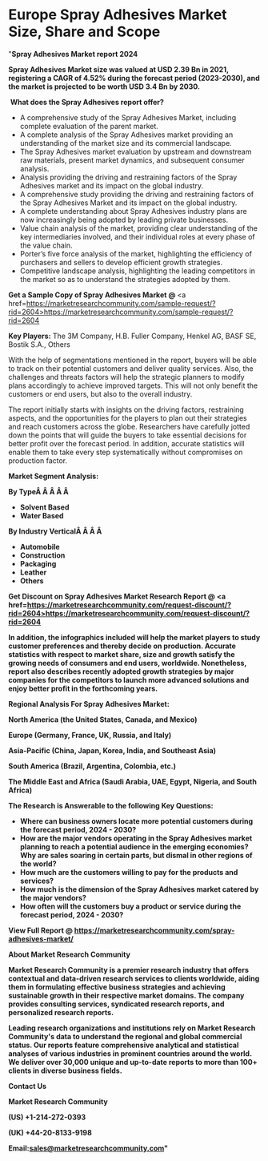 # Europe Spray Adhesives Market Size, Share and Scope
"<strong>Spray Adhesives Market report 2024</strong>

<strong>Spray Adhesives Market size was valued at USD 2.39 Bn in 2021, registering a CAGR of 4.52% during the forecast period (2023-2030), and the market is projected to be worth USD 3.4 Bn by 2030.</strong>

 <strong><b>What does the Spray Adhesives report offer?</b></strong>
<ul>
  <li>A comprehensive study of the Spray Adhesives Market, including complete evaluation of the parent market.</li>
  <li>A complete analysis of the Spray Adhesives market providing an understanding of the market size and its commercial landscape.</li>
  <li>The Spray Adhesives market evaluation by upstream and downstream raw materials, present market dynamics, and subsequent consumer analysis.</li>
  <li>Analysis providing the driving and restraining factors of the Spray Adhesives market and its impact on the global industry.</li>
  <li>A comprehensive study providing the driving and restraining factors of the Spray Adhesives Market and its impact on the global industry.</li>
  <li>A complete understanding about Spray Adhesives industry plans are now increasingly being adopted by leading private businesses.</li>
  <li>Value chain analysis of the market, providing clear understanding of the key intermediaries involved, and their individual roles at every phase of the value chain.</li>
  <li>Porter’s five force analysis of the market, highlighting the efficiency of purchasers and sellers to develop efficient growth strategies.</li>
  <li>Competitive landscape analysis, highlighting the leading competitors in the market so as to understand the strategies adopted by them.</li>
</ul>

<strong>Get a Sample Copy of Spray Adhesives Market @ </strong><a href=https://marketresearchcommunity.com/sample-request/?rid=2604><u>https://marketresearchcommunity.com/sample-request/?rid=2604</u></a>

<strong>Key Players:</strong> 
The 3M Company, H.B. Fuller Company, Henkel AG, BASF SE, Bostik S.A., Others

With the help of segmentations mentioned in the report, buyers will be able to track on their potential customers and deliver quality services. Also, the challenges and threats factors will help the strategic planners to modify plans accordingly to achieve improved targets. This will not only benefit the customers or end users, but also to the overall industry.

The report initially starts with insights on the driving factors, restraining aspects, and the opportunities for the players to plan out their strategies and reach customers across the globe. Researchers have carefully jotted down the points that will guide the buyers to take essential decisions for better profit over the forecast period. In addition, accurate statistics will enable them to take every step systematically without compromises on production factor.

<strong>Market Segment Analysis:</strong>


<strong><strong>By TypeÂ Â Â Â Â  </strong></h4>
<ul>
 	<li>Solvent Based</li>
 	<li>Water Based</li>
</ul>
<strong><strong>By Industry VerticalÂ Â Â Â  </strong></h4>
<ul>
 	<li>Automobile</li>
 	<li>Construction</li>
 	<li>Packaging</li>
 	<li>Leather</li>
 	<li>Others</li>
</ul>

<strong>Get Discount on Spray Adhesives Market Research Report @ </b></strong><a href=https://marketresearchcommunity.com/request-discount/?rid=2604><u>https://marketresearchcommunity.com/request-discount/?rid=2604</u></a>

In addition, the infographics included will help the market players to study customer preferences and thereby decide on production. Accurate statistics with respect to market share, size and growth satisfy the growing needs of consumers and end users, worldwide. Nonetheless, report also describes recently adopted growth strategies by major companies for the competitors to launch more advanced solutions and enjoy better profit in the forthcoming years.

<strong>Regional Analysis For Spray Adhesives Market:</strong>

<strong>North America</strong> (the United States, Canada, and Mexico)

<strong>Europe</strong> (Germany, France, UK, Russia, and Italy)

<strong>Asia-Pacific</strong> (China, Japan, Korea, India, and Southeast Asia)

<strong>South America</strong> (Brazil, Argentina, Colombia, etc.)

<strong>The Middle East and Africa</strong> (Saudi Arabia, UAE, Egypt, Nigeria, and South Africa)

<strong>The Research is Answerable to the following Key Questions:</strong>
<ul>
 	<li>Where can business owners locate more potential customers during the forecast period, 2024 - 2030?</li>
 	<li>How are the major vendors operating in the Spray Adhesives market planning to reach a potential audience in the emerging economies? Why are sales soaring in certain parts, but dismal in other regions of the world?</li>
 	<li>How much are the customers willing to pay for the products and services?</li>
 	<li>How much is the dimension of the Spray Adhesives market catered by the major vendors?</li>
 	<li>How often will the customers buy a product or service during the forecast period, 2024 - 2030?</li>
</ul>

<strong>View Full Report @</strong> <a href=https://marketresearchcommunity.com/spray-adhesives-market/>https://marketresearchcommunity.com/spray-adhesives-market/</a>

<strong>About Market Research Community</strong>

Market Research Community is a premier research industry that offers contextual and data-driven research services to clients worldwide, aiding them in formulating effective business strategies and achieving sustainable growth in their respective market domains. The company provides consulting services, syndicated research reports, and personalized research reports.

Leading research organizations and institutions rely on Market Research Community's data to understand the regional and global commercial status. Our reports feature comprehensive analytical and statistical analyses of various industries in prominent countries around the world. We deliver over 30,000 unique and up-to-date reports to more than 100+ clients in diverse business fields.

<strong>Contact Us</strong>

<strong>Market Research Community</strong>

(US) +1-214-272-0393

(UK) +44-20-8133-9198

<strong>Email:</strong>sales@marketresearchcommunity.com"
